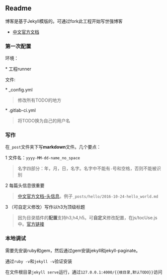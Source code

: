 ## Readme

博客是基于Jekyll模版的。可通过fork此工程开始写世强博客

* [中文官方文档](http://jekyll.com.cn/)

### 第一次配置

环境：

\* 工程runner

文件:

\* \_config.yml

> 修改所有TODO的地方

\* .gitlab-ci.yml

> 将TODO换为自己的用户名

### 写作

在`_post`文件夹下写**markdown**文件。几个要点：

1 文件名：`yyyy-MM-dd-name_no_space`

> 名字四部分：年，月，日，名字。名字中不能有`-`号和空格，否则不能被识别

2 每篇头信息很重要

> [中文官方文档-头信息](http://jekyll.com.cn/docs/frontmatter/)。例子`_posts/hello/2016-10-24-hello_world.md`

3 （可自定义修改）写作以h3为顶级标题

> 因为目录插件的**配置**支持h3,h4,h5。可**自定义**修改配置，在js/tocUse.js中。[官方链接](https://github.com/ghiculescu/jekyll-table-of-contents)

### 本地调试

需要先安装ruby和gem，然后通过gem安装jekyll和jekyll-paginate。

通过`ruby -v`和`jekyll -v`验证安装

在文件根目录`jekyll serve`运行，通过`127.0.0.1:4000/{{根目录,默认TODO}}`访问
